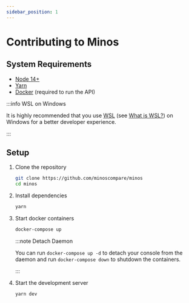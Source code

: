 ```yaml
---
sidebar_position: 1
---
```


# Contributing to Minos

## System Requirements

- [Node 14+](https://nodejs.org/en/)
- [Yarn](https://classic.yarnpkg.com/lang/en/docs/install/)
- [Docker](https://docs.docker.com/get-docker/) (required to run the API)

:::info WSL on Windows

It is highly recommended that you use [WSL](https://docs.microsoft.com/en-us/windows/wsl/install)
(see [What is WSL?](https://docs.microsoft.com/en-us/windows/wsl/about))
on Windows for a better developer experience.

:::

## Setup

1. Clone the repository
   ```bash
   git clone https://github.com/minoscompare/minos
   cd minos
   ```
1. Install dependencies
   ```bash
   yarn
   ```
1. Start docker containers

   ```bash
   docker-compose up
   ```

   :::note Detach Daemon

   You can run `docker-compose up -d` to detach your console from the daemon and run `docker-compose down` to shutdown
   the containers.

   :::

1. Start the development server
   ```bash
   yarn dev
   ```
